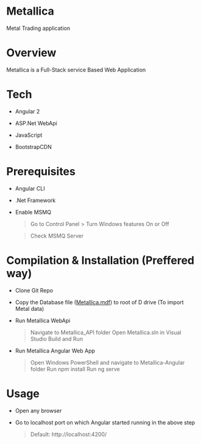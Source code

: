 # Metallica
Metal Trading application

# Overview

Metallica is a Full-Stack service Based Web Application

# Tech

  * Angular 2
  
  * ASP.Net WebApi
  
  * JavaScript
  
  * BootstrapCDN

# Prerequisites

- Angular CLI

- .Net Framework

- Enable MSMQ

  > Go to Control Panel > Turn Windows features On or Off
  
  > Check MSMQ Server

# Compilation & Installation (Preffered way)

- Clone Git Repo

- Copy the Database file ([Metallica.mdf][DbFile]) to root of D drive (To import Metal data)

- Run Metallica WebApi

  > Navigate to Metallica_API folder
  > Open Metallica.sln in Visual Studio
  > Build and Run

- Run Metallica Angular Web App
  > Open Windows PowerShell and navigate to Metallica-Angular folder
  > Run npm install
  > Run ng serve
  
# Usage

- Open any browser

- Go to localhost port on which Angular started running in the above step
  > Default: http://localhost:4200/
  
[git-repo-url]: <https://github.com/joemccann/dillinger.git>
[DbFile]: <https://drive.google.com/open?id=1CA_-htAkC6yzSkkUdDQLm5GOok0L07kh>
